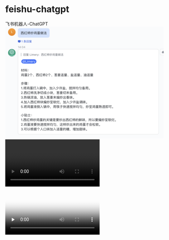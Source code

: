 # feishu-chatgpt
飞书机器人-ChatGPT
![](./resource/feishu_1.png)
<video src="./resource/feishu_1.mp4"></video>
<video id="video" controls="" preload="none" poster="http://img.blog.fandong.me/2017-08-26-Markdown-Advance-Video.jpg">
      <source id="mp4" src="http://img.blog.fandong.me/2017-08-26-Markdown-Advance-Video.mp4" type="video/mp4">
</video>
